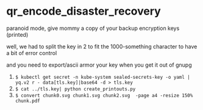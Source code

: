 # qr_encode_disaster_recovery
paranoid mode, give mommy a copy of your backup encryption keys (printed)

well, we had to split the key in 2 to fit the 1000-something character to have a bit of error control

and you need to export/ascii armor your key when you get it out of gnupg

 1. `$ kubectl get secret -n kube-system sealed-secrets-key -o yaml | yq.v2 r - data[tls.key]|base64 -d > tls.key`
 1. `$ cat ../tls.key| python create_printouts.py`
 1. `$ convert chunk0.svg chunk1.svg chunk2.svg  -page a4 -resize 150% chunk.pdf`
